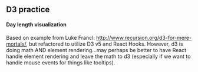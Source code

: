 ## D3 practice

#### Day length visualization

Based on example from Luke Francl: http://www.recursion.org/d3-for-mere-mortals/, but refactored to utilize D3 v5 and React Hooks. However, d3 is doing math AND element rendering...may perhaps be better to have React handle element rendering and leave the math to d3 (especially if we want to handle mouse events for things like tooltips).